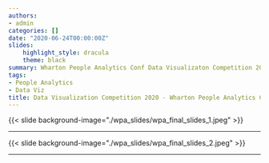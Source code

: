 ```yaml
---
authors:
- admin
categories: []
date: "2020-06-24T00:00:00Z"
slides:
    highlight_style: dracula
    theme: black
summary: Wharton People Analytics Conf Data Visualizaton Competition 2020
tags: 
- People Analytics
- Data Viz
title: Data Visualization Competition 2020 - Wharton People Analytics Conf
---
```


{{< slide background-image="./wpa_slides/wpa_final_slides_1.jpeg" >}}

---

{{< slide background-image="./wpa_slides/wpa_final_slides_2.jpeg" >}}

---
